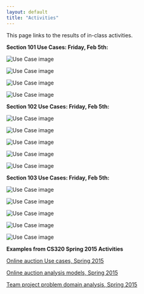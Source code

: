 ```yaml
---
layout: default
title: "Activities"
---
```


This page links to the results of in-class activities.

**Section 101 Use Cases: Friday, Feb 5th:**

![Use Case image](img/UseCaseActivity/Section101/P1030720.png)

![Use Case image](img/UseCaseActivity/Section101/P1030721.png)

![Use Case image](img/UseCaseActivity/Section101/P1030722.png)

![Use Case image](img/UseCaseActivity/Section101/P1030723.png)

**Section 102 Use Cases: Friday, Feb 5th:**

![Use Case image](img/UseCaseActivity/Section102/P1030729.png)

![Use Case image](img/UseCaseActivity/Section102/P1030725.png)

![Use Case image](img/UseCaseActivity/Section102/P1030726.png)

![Use Case image](img/UseCaseActivity/Section102/P1030727.png)

![Use Case image](img/UseCaseActivity/Section102/P1030728.png)

**Section 103 Use Cases: Friday, Feb 5th:**

![Use Case image](img/UseCaseActivity/Section103/P1030730.png)

![Use Case image](img/UseCaseActivity/Section103/P1030731.png)

![Use Case image](img/UseCaseActivity/Section103/P1030732.png)

![Use Case image](img/UseCaseActivity/Section103/P1030733.png)

![Use Case image](img/UseCaseActivity/Section103/P1030734.png)

**Examples from CS320 Spring 2015 Activities**

[Online auction Use cases, Spring 2015](https://www.flickr.com/photos/129359763@N05/sets/72157648317033113/)

[Online auction analysis models, Spring 2015](https://www.flickr.com/photos/129359763@N05/sets/72157650719158531/)

[Team project problem domain analysis, Spring 2015](https://www.flickr.com/photos/129359763@N05/sets/72157650314419210/)
